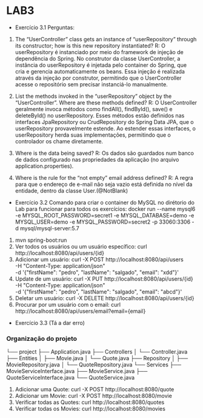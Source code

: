 # LAB3

- Exercício 3.1
Perguntas:
1. The “UserController” class gets an instance of “userRepository” through its constructor; how is this new repository instantiated?
R: O userRepository é instanciado por meio do framework de injeção de dependência do Spring. No construtor da classe UserController, a instância do userRepository é injetada pelo container do Spring, que cria e gerencia automaticamente os beans. Essa injeção é realizada através da injeção por construtor, permitindo que o UserController acesse o repositório sem precisar instanciá-lo manualmente.

2. List the methods invoked in the “userRepository” object by the “UserController”. Where are these methods defined?
R: O UserController geralmente invoca métodos como findAll(), findById(), save() e deleteById() no userRepository. Esses métodos estão definidos nas interfaces JpaRepository ou CrudRepository do Spring Data JPA, que o userRepository provavelmente estende. Ao estender essas interfaces, o userRepository herda suas implementações, permitindo que o controlador os chame diretamente.

3. Where is the data being saved?
R: Os dados são guardados num banco de dados configurado nas propriedades da aplicação (no arquivo application.properties).

4. Where is the rule for the “not empty” email address defined?
R: A regra para que o endereço de e-mail não seja vazio está definida no nível da entidade, dentro da classe User.(@NotBlank)



- Exercício 3.2
Comando para criar o container do MySQL no dirétorio do Lab para funcionar para todos os exercícios:
docker run --name mysql6 -e MYSQL_ROOT_PASSWORD=secret1 -e MYSQL_DATABASE=demo -e MYSQL_USER=demo -e MYSQL_PASSWORD=secret2 -p 33060:3306 -d mysql/mysql-server:5.7

1. mvn spring-boot:run
2. Ver todos os usuários ou um usuário específico:
curl http://localhost:8080/api/users/{id}
3. Adicionar um usuário:
curl -X POST http://localhost:8080/api/users \
-H "Content-Type: application/json" \
-d '{"firstName": "pedro", "lastName": "salgado", "email": "xdd"}' 
4. Update de um usuário:
curl -X PUT http://localhost:8080/api/users/{id} \
-H "Content-Type: application/json" \
-d '{"firstName": "pedro", "lastName": "salgado", "email": "abcd"}'
5. Deletar um usuário:
curl -X DELETE http://localhost:8080/api/users/{id}
6. Procurar por um usuário com o email:
curl http://localhost:8080/api/users/email?email={email}


- Exercício 3.3 (Tá a dar erro)

### Organização do projeto
└── project
          ├── Application.java
          ├── Controllers
          │   └── Controller.java
          ├── Entities
          │   ├── Movie.java
          │   └── Quote.java
          ├── Repository
          │   ├── MovieRepository.java
          │   └── QuoteRepository.java
          └── Services
              ├── MovieServiceInterface.java
              ├── MovieService.java
              ├── QuoteServiceInterface.java
              └── QuoteService.java

1. Adicionar uma Quote:
curl -X POST http://localhost:8080/quote
2. Adicionar um Movie:
curl -X POST http://localhost:8080/movie
3. Verificar todas as Quotes:
curl http://localhost:8080/quotes
4. Verificar todas os Movies:
curl http://localhost:8080/movies

